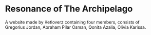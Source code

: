 # Resonance of The Archipelago

A website made by Ketloverz containing four members, consists of Gregorius Jordan, Abraham Pilar Osman, Qonita Azalia, Olivia Karissa.

